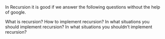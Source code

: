 In Recursion it is good if we answer the following questions  without the help of google.

What is recursion?
How to implement recursion?
In what situations you should implement recursion?
In what situations you shouldn’t implement recursion?
